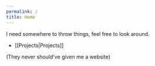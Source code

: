 ```yaml
---
permalink: /
title: Home
---
```

I need somewhere to throw things, feel free to look around.

- [[Projects|Projects]]

(They never should've given me a website)
